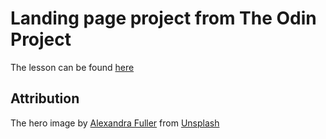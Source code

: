 # Landing page project from The Odin Project

The lesson can be found [here](https://www.theodinproject.com/lessons/foundations-landing-page)

## Attribution

The hero image by [Alexandra Fuller](https://unsplash.com/photos/assorted-books-on-black-couch-4RNLzJzEMMs) from [Unsplash](https://unsplash.com/) 
